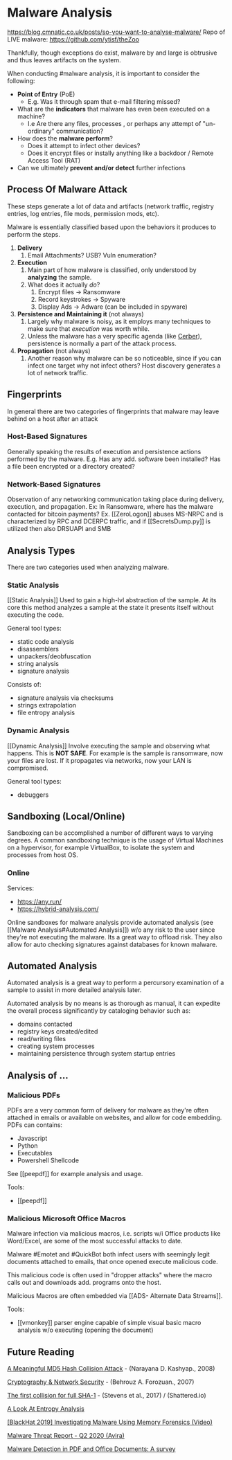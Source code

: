 # Malware Analysis
https://blog.cmnatic.co.uk/posts/so-you-want-to-analyse-malware/
Repo of LIVE malware: https://github.com/ytisf/theZoo


Thankfully, though exceptions do exist, malware by and large is obtrusive and thus leaves artifacts on the system.

When conducting #malware analysis, it is important to consider the following:
- **Point of Entry** (PoE)
	- E.g. Was it through spam that e-mail filtering missed?
- What are the **indicators** that malware has even been executed on a machine?
	- I.e Are there any files, processes , or perhaps any attempt of "un-ordinary" communication?
- How does the **malware perform**?
	- Does it attempt to infect other devices?
	- Does it encrypt files or instally anything like a backdoor / Remote Access Tool (RAT)
- Can we ultimately **prevent and/or detect** further infections

## Process Of Malware Attack
These steps generate a lot of data and artifacts (network traffic, registry entries, log entries, file mods, permission mods, etc). 

Malware is essentially classified based upon the behaviors it produces to perform the steps. 

1. **Delivery**
	1. Email Attachments? USB? Vuln enumeration? 
2. **Execution**
	1. Main part of how malware is classified, only understood by **analyzing** the sample. 
	2. What does it actually *do*?
		1. Encrypt files -> Ransomware
		2. Record keystrokes -> Spyware
		3. Display Ads -> Adware (can be included in spyware)
3. **Persistence and Maintaining it** (not always)
	1. Largely why malware is noisy, as it employs many techniques to make sure that *execution* was worth while. 
	2. Unless the malware has a very specific agenda (like [Cerber](https://blog.malwarebytes.com/detections/ransom-cerber/)), persistence is normally a part of the attack process. 
4. **Propagation** (not always)
	1. Another reason why malware can be so noticeable, since if you can infect one target why not infect others? Host discovery generates a lot of network traffic. 

## Fingerprints
In general there are two categories of fingerprints that malware may leave behind on a host after an attack
### Host-Based Signatures
Generally speaking the results of execution and persistence actions performed by the malware. 
E.g. Has any add. software been installed? Has a file been encrypted or a directory created? 
### Network-Based Signatures
Observation of any networking communication taking place during delivery, execution, and propagation. 
Ex: In Ransomware, where has the malware contacted for bitcoin payments?
Ex. [[ZeroLogon]] abuses MS-NRPC and is characterized by RPC and DCERPC traffic, and if [[SecretsDump.py]] is utilized then also DRSUAPI and SMB 

## Analysis Types
There are two categories used when analyzing malware. 
### Static Analysis
[[Static Analysis]]
Used to gain a high-lvl abstraction of the sample. At its core this method analyzes a sample at the state it presents itself without executing the code.

General tool types:
- static code analysis
- disassemblers
- unpackers/deobfuscation
- string analysis
- signature analysis

Consists of:
- signature analysis via checksums 
- strings extrapolation
- file entropy analysis


### Dynamic Analysis
[[Dynamic Analysis]]
Involve executing the sample and observing what happens. This is **NOT SAFE**. For example is the sample is ransomware, now your files are lost. If it propagates via networks, now your LAN is compromised. 

General tool types:
- debuggers

## Sandboxing (Local/Online)
Sandboxing can be accomplished a number of different ways to varying degrees. A common sandboxing technique is the usage of Virtual Machines on a hypervisor, for example VirtualBox, to isolate the system and processes from host OS.

### Online
Services:
- https://any.run/
- https://hybrid-analysis.com/

Online sandboxes for malware analysis provide automated analysis (see [[Malware Analysis#Automated Analysis]]) w/o any risk to the user since they're not executing the malware. Its a great way to offload risk. They also allow for auto checking signatures against databases for known malware. 

## Automated Analysis
Automated analysis is a great way to perform a percursory examination of a sample to assist in more detailed analysis later. 

Automated analysis by no means is as thorough as manual, it can expedite the overall process significantly by cataloging behavior such as:
- domains contacted
- registry keys created/edited 
- read/writing files
- creating system processes
- maintaining persistence through system startup entries


## Analysis of ...
### Malicious PDFs
PDFs are a very common form of delivery for malware as they're often attached in emails or available on websites, and allow for code embedding. 
PDFs can contains:
- Javascript
- Python
- Executables
- Powershell Shellcode

See [[peepdf]] for example analysis and usage.

Tools:
- [[peepdf]]

### Malicious Microsoft Office Macros
Malware infection via malicious macros, i.e. scripts w/i Office products like Word/Excel, are some of the most successful attacks to date. 

Malware #Emotet and #QuickBot both infect users with seemingly legit documents attached to emails, that once opened execute malicious code. 

This malicious code is often used in "dropper attacks" where the macro calls out and downloads add. programs onto the host. 

Malicious Macros are often embedded via [[ADS- Alternate Data Streams]]. 

Tools:
- [[vmonkey]] parser engine capable of simple visual basic macro analysis w/o executing (opening the document)

## Future Reading
[A Meaningful MD5 Hash Collision Attack](https://scholarworks.sjsu.edu/cgi/viewcontent.cgi?referer=https://www.google.com/&httpsredir=1&article=1020&context=etd_projects) - (Narayana D. Kashyap., 2008)

[Cryptography & Network Security](https://dl.acm.org/doi/book/10.5555/1209579) - (Behrouz A. Forozuan., 2007)

[The first collision for full SHA-1](https://shattered.io/static/shattered.pdf) - (Stevens et al., 2017) / (Shattered.io)


[A Look At Entropy Analysis](https://fsec404.github.io/blog/Shanon-entropy/)  

[\[BlackHat 2019\] Investigating Malware Using Memory Forensics (Video)](https://www.youtube.com/watch?v=BMFCdAGxVN4)

[Malware Threat Report - Q2 2020 (Avira)](https://www.avira.com/en/blog/malware-threat-report-q2-2020-statistics-and-trends)

[Malware Detection in PDF and Office Documents: A survey](https://api.semanticscholar.org/CorpusID:212680542 (P. Singh, S. Tapaswi, S.Gupta))